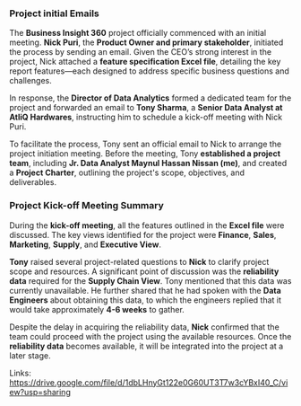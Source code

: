 ### **Project initial Emails**  

The **Business Insight 360** project officially commenced with an initial meeting. **Nick Puri**, the **Product Owner and primary stakeholder**, initiated the process by sending an email. Given the CEO’s strong interest in the project, Nick attached a **feature specification Excel file**, detailing the key report features—each designed to address specific business questions and challenges.  

In response, the **Director of Data Analytics** formed a dedicated team for the project and forwarded an email to **Tony Sharma**, a **Senior Data Analyst at AtliQ Hardwares**, instructing him to schedule a kick-off meeting with Nick Puri.  

To facilitate the process, Tony sent an official email to Nick to arrange the project initiation meeting. Before the meeting, Tony **established a project team**, including **Jr. Data Analyst Maynul Hassan Nissan (me)**, and created a **Project Charter**, outlining the project's scope, objectives, and deliverables.

### **Project Kick-off Meeting Summary**

During the **kick-off meeting**, all the features outlined in the **Excel file** were discussed. The key views identified for the project were **Finance**, **Sales**, **Marketing**, **Supply**, and **Executive View**.  

**Tony** raised several project-related questions to **Nick** to clarify project scope and resources. A significant point of discussion was the **reliability data** required for the **Supply Chain View**. Tony mentioned that this data was currently unavailable. He further shared that he had spoken with the **Data Engineers** about obtaining this data, to which the engineers replied that it would take approximately **4-6 weeks** to gather.

Despite the delay in acquiring the reliability data, **Nick** confirmed that the team could proceed with the project using the available resources. Once the **reliability data** becomes available, it will be integrated into the project at a later stage.

Links: https://drive.google.com/file/d/1dbLHnyGt122e0G60UT3T7w3cYBxI40_C/view?usp=sharing
